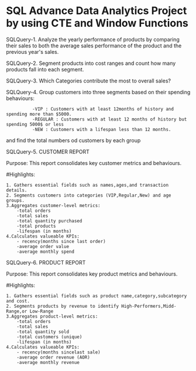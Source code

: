# SQL Advance Data Analytics Project by using CTE and Window Functions

SQLQuery-1. Analyze the yearly performance of products by comparing their sales to both the average sales performance of the product and the previous year's sales.

SQLQuery-2. Segment products into cost ranges and count how many products fall into each segment.

SQLQuery-3. Which Categories contribute the most to overall sales?

SQLQuery-4. Group customers into three segments based on their spending behaviours:

              -VIP : Customers with at least 12months of history and spending more than $5000.
              -REGULAR : Customers with at least 12 months of history but spending 5000$ or less
              -NEW : Customers with a lifespan less than 12 months.
and find the total numbers od customers by each group

SQLQuery-5. CUSTOMER REPORT

Purpose: This report consolidates key customer metrics and behaviours.

#Highlights:

	1. Gathers essential fields such as names,ages,and transaction details.
	2. Segments customers into categories (VIP,Regular,New) and age groups.
	3.Aggregates customer-level metrics:
		-total orders
		-total sales
		-total quantity purchased
		-total products
		-lifespan (in months)
	4.Calculates valueable KPIs:
		- recency(months since last order)
		-average order value  
		-average monthly spend
SQLQuery-6. PRODUCT REPORT

Purpose: This report consolidates key product metrics and behaviours.

#Highlights:

	1. Gathers essential fields such as product name,category,subcategory and cost.
	2. Segments products by revenue to identify High-Performers,Midd-Range,or Low-Range
	3.Aggregates product-level metrics:
		-total orders
		-total sales
		-total quantity sold
		-total customers (unique)
		-lifespan (in months)
	4.Calculates valueable KPIs:
		- recency(months sincelast sale)
		-average order revenue (AOR)
		-average monthly revenue
	
